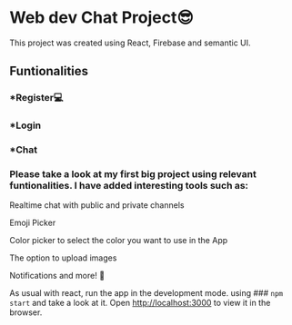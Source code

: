 # Web dev Chat Project😎

This project was created using React, Firebase and semantic UI.

## Funtionalities

### *Register💻

### *Login

### *Chat

### Please take a look at my first big project using relevant funtionalities. I have added interesting tools such as:

Realtime chat with public and private channels

Emoji Picker

Color picker to select the color you want to use in the App

The option to upload images

 Notifications and more! 👊 

As usual with react, run the app in the development mode. using ### `npm start` and take a look at it.
Open [http://localhost:3000](http://localhost:3000) to view it in the browser.





